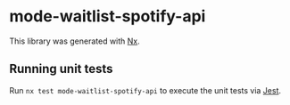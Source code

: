 # mode-waitlist-spotify-api

This library was generated with [Nx](https://nx.dev).

## Running unit tests

Run `nx test mode-waitlist-spotify-api` to execute the unit tests via [Jest](https://jestjs.io).
